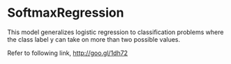 SoftmaxRegression
=================

This model generalizes logistic regression to classification problems where the class label y can take on more than two possible values.

Refer to following link, 
http://goo.gl/1dh72
